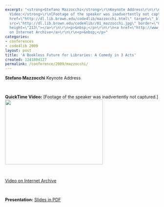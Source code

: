 ```yaml
---
excerpt: "<strong>Stefano Mazzocchi</strong>\r\nKeynote Address\r\n\r\n<p>&nbsp;</p>\r\n<strong>QuickTime
  Video:</strong>\r\n[Footage of the speaker was inadvertently not captured.]\r\n<a
  href=\"http://dl.lib.brown.edu/code4lib/mazzocchi.html\" target=\"_blank\">\r\n<img
  src=\"http://dl.lib.brown.edu/code4lib//01_mazzocchi.jpg\" border=\"0\" width=\"320\"
  height=\"213\"></a>\r\n\r\n<p>&nbsp;</p>\r\n\r\n<a href=\"http://www.archive.org/details/Code4lib2009KeynoteAddressStefanoMazzocchi\">Video
  on Internet Archive</a>\r\n\r\n<p>&nbsp;</p>"
categories:
- conferences
- code4lib 2009
layout: post
title: 'A Bookless Future for Libraries: A Comedy in 3 Acts'
created: 1241804127
permalink: /conference/2009/mazzocchi/
---
```

<strong>Stefano Mazzocchi</strong>
Keynote Address

<p>&nbsp;</p>
<strong>QuickTime Video:</strong>
[Footage of the speaker was inadvertently not captured.]
<a href="http://dl.lib.brown.edu/code4lib/mazzocchi.html" target="_blank">
<img src="http://dl.lib.brown.edu/code4lib//01_mazzocchi.jpg" border="0" width="320" height="213"></a>

<p>&nbsp;</p>

<a href="http://www.archive.org/details/Code4lib2009KeynoteAddressStefanoMazzocchi">Video on Internet Archive</a>

<p>&nbsp;</p>

<strong>Presentation:</strong>
<a href="http://www.betaversion.org/~stefano/papers/code4lib2009.pdf" target="_blank">Slides in PDF</a>





